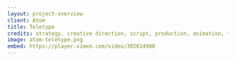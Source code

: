 ```yaml
---
layout: project-overview
client: Atom
title: Teletype
credits: strategy, creative direction, script, production, animation, technical assets
image: atom-teletype.png
embed: https://player.vimeo.com/video/302614988
---
```

